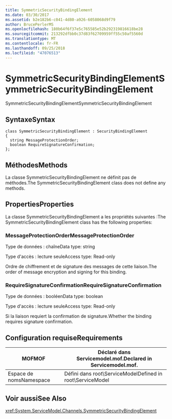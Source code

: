 ```yaml
---
title: SymmetricSecurityBindingElement
ms.date: 03/30/2017
ms.assetid: b2e182b6-c041-4d80-a926-6058068d9f79
author: BrucePerlerMS
ms.openlocfilehash: 180b64f6f37e5c765585e52b292319816618be28
ms.sourcegitcommit: 213292dfbb0c37d83f62709959ff55c50af5560d
ms.translationtype: MT
ms.contentlocale: fr-FR
ms.lasthandoff: 09/25/2018
ms.locfileid: "47076513"
---
```

# <a name="symmetricsecuritybindingelement"></a><span data-ttu-id="5b779-102">SymmetricSecurityBindingElement</span><span class="sxs-lookup"><span data-stu-id="5b779-102">SymmetricSecurityBindingElement</span></span>
<span data-ttu-id="5b779-103">SymmetricSecurityBindingElement</span><span class="sxs-lookup"><span data-stu-id="5b779-103">SymmetricSecurityBindingElement</span></span>  
  
## <a name="syntax"></a><span data-ttu-id="5b779-104">Syntaxe</span><span class="sxs-lookup"><span data-stu-id="5b779-104">Syntax</span></span>  
  
```  
class SymmetricSecurityBindingElement : SecurityBindingElement  
{  
  string MessageProtectionOrder;  
  boolean RequireSignatureConfirmation;  
};  
```  
  
## <a name="methods"></a><span data-ttu-id="5b779-105">Méthodes</span><span class="sxs-lookup"><span data-stu-id="5b779-105">Methods</span></span>  
 <span data-ttu-id="5b779-106">La classe SymmetricSecurityBindingElement ne définit pas de méthodes.</span><span class="sxs-lookup"><span data-stu-id="5b779-106">The SymmetricSecurityBindingElement class does not define any methods.</span></span>  
  
## <a name="properties"></a><span data-ttu-id="5b779-107">Properties</span><span class="sxs-lookup"><span data-stu-id="5b779-107">Properties</span></span>  
 <span data-ttu-id="5b779-108">La classe SymmetricSecurityBindingElement a les propriétés suivantes :</span><span class="sxs-lookup"><span data-stu-id="5b779-108">The SymmetricSecurityBindingElement class has the following properties:</span></span>  
  
### <a name="messageprotectionorder"></a><span data-ttu-id="5b779-109">MessageProtectionOrder</span><span class="sxs-lookup"><span data-stu-id="5b779-109">MessageProtectionOrder</span></span>  
 <span data-ttu-id="5b779-110">Type de données : chaîne</span><span class="sxs-lookup"><span data-stu-id="5b779-110">Data type: string</span></span>  
  
 <span data-ttu-id="5b779-111">Type d'accès : lecture seule</span><span class="sxs-lookup"><span data-stu-id="5b779-111">Access type: Read-only</span></span>  
  
 <span data-ttu-id="5b779-112">Ordre de chiffrement et de signature des messages de cette liaison.</span><span class="sxs-lookup"><span data-stu-id="5b779-112">The order of message encryption and signing for this binding.</span></span>  
  
### <a name="requiresignatureconfirmation"></a><span data-ttu-id="5b779-113">RequireSignatureConfirmation</span><span class="sxs-lookup"><span data-stu-id="5b779-113">RequireSignatureConfirmation</span></span>  
 <span data-ttu-id="5b779-114">Type de données : booléen</span><span class="sxs-lookup"><span data-stu-id="5b779-114">Data type: boolean</span></span>  
  
 <span data-ttu-id="5b779-115">Type d'accès : lecture seule</span><span class="sxs-lookup"><span data-stu-id="5b779-115">Access type: Read-only</span></span>  
  
 <span data-ttu-id="5b779-116">Si la liaison requiert la confirmation de signature.</span><span class="sxs-lookup"><span data-stu-id="5b779-116">Whether the binding requires signature confirmation.</span></span>  
  
## <a name="requirements"></a><span data-ttu-id="5b779-117">Configuration requise</span><span class="sxs-lookup"><span data-stu-id="5b779-117">Requirements</span></span>  
  
|<span data-ttu-id="5b779-118">MOF</span><span class="sxs-lookup"><span data-stu-id="5b779-118">MOF</span></span>|<span data-ttu-id="5b779-119">Déclaré dans Servicemodel.mof.</span><span class="sxs-lookup"><span data-stu-id="5b779-119">Declared in Servicemodel.mof.</span></span>|  
|---------|-----------------------------------|  
|<span data-ttu-id="5b779-120">Espace de noms</span><span class="sxs-lookup"><span data-stu-id="5b779-120">Namespace</span></span>|<span data-ttu-id="5b779-121">Défini dans root\ServiceModel</span><span class="sxs-lookup"><span data-stu-id="5b779-121">Defined in root\ServiceModel</span></span>|  
  
## <a name="see-also"></a><span data-ttu-id="5b779-122">Voir aussi</span><span class="sxs-lookup"><span data-stu-id="5b779-122">See Also</span></span>  
 <xref:System.ServiceModel.Channels.SymmetricSecurityBindingElement>
